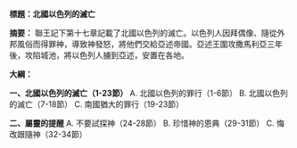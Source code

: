 **標題：北國以色列的滅亡**

**摘要：**
聯王記下第十七章記載了北國以色列的滅亡。以色列人因拜偶像、隨從外邦風俗而得罪神，導致神發怒，將他們交給亞述帝國。亞述王圍攻撒馬利亞三年後，攻陷城池，將以色列人擄到亞述，安置在各地。

**大綱：**

**一、北國以色列的滅亡（1-23節）**
    A. 北國以色列的罪行（1-6節）
    B. 北國以色列的滅亡（7-18節）
    C. 南國猶大的罪行（19-23節）

**二、屬靈的提醒**
    A. 不要試探神（24-28節）
    B. 珍惜神的恩典（29-31節）
    C. 悔改跟隨神（32-34節）
